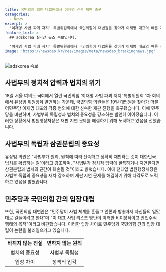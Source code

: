 ```yaml
---
title: 국민의힘 의원 대법원에서 이재명 신속 재판 촉구
categories:
  - News
excerpt: >
  '이재명 사법 파괴 저지' 특별위원회에서 국민의힘이 대법원을 찾아가 이재명 대표의 빠른 재판을 요구했다. 유상범 의원은 사법부가 정치 눈치를 보고 재판을 주저할 경우 삼권분립과 법치의 근간이 훼손될 것이라고 강조했으며, 이에 대한 비판을 제기했다. 천대엽 법원행정처장은 재판 지연 문제를 해결하기 위해 다각도로 노력 중이라고 밝혔고, 국민의힘 측은 민주당의 사법 체계를 흔들고자 하는 행위를 비판했다.
feature_text: >
  ## adskorea 실시간 뉴스 속보입니다.

  '이재명 사법 파괴 저지' 특별위원회에서 국민의힘이 대법원을 찾아가 이재명 대표의 빠른 재판을 요구했다. 유상범 의원은 사법부가 정치 눈치를 보고 재판을 주저할 경우 삼권분립과 법치의 근간이 훼손될 것이라고 강조했으며, 이에 대한 비판을 제기했다. 천대엽 법원행정처장은 재판 지연 문제를 해결하기 위해 다각도로 노력 중이라고 밝혔고, 국민의힘 측은 민주당의 사법 체계를 흔들고자 하는 행위를 비판했다.
image: 'https://newsdao.kr/res/images/meta/newsdao_breakingnews.jpg'
---
```


<p><img src="https://newsdao.kr/res/images/meta/newsdao_breakingnews.jpg" alt="adskorea 속보" /></p>

<h2 data-ke-size="size26">사법부의 정치적 압력과 법치의 위기</h2>

<p data-ke-size="size16">18일 서울 여의도 국회에서 열린 국민의힘 '이재명 사법 파괴 저지' 특별위원회 1차 회의에서 유상범 위원장이 발언하는 가운데, 국민의힘 의원들은 19일 대법원을 찾아가 더불어민주당 이재명 대표의 각종 혐의에 대한 신속한 재판 진행을 촉구했습니다. 이에 민주당을 비판하며, 사법부의 독립성과 법치의 중요성을 강조하는 발언이 이어졌습니다. 이러한 상황에서 법원행정처장은 재판 지연 문제를 해결하기 위해 노력하고 있음을 전했습니다.</p>

<h2 data-ke-size="size26">사법부의 독립과 삼권분립의 중요성</h2>

<p data-ke-size="size16">유상범 의원은 "사법부가 원리, 원칙에 따라 신속하고 정확히 재판하는 것이 대한민국 법치를 확립하는 길"이라고 강조하며, "사법부가 정치적 압력에 굴복하거나 지연한다면 삼권분립과 법치의 근간이 훼손될 것"이라고 밝혔습니다. 이에 천대엽 법원행정처장은 사법부 독립의 중요성을 재차 강조하며 재판 지연 문제를 해결하기 위해 다각도로 노력하고 있음을 밝혔습니다.</p>

<h2 data-ke-size="size26">민주당과 국민의힘 간의 입장 대립</h2>

<p data-ke-size="size16">또한, 국민의힘 대변인은 "민주당이 사법 체계를 흔들고 언론과 방송마저 자신들의 입맛대로 길들이려고 한다"며 "이 대표 사법 리스크 방탄이 이러한 비이성적이고 반민주적 행태의 목적"이라고 비판했습니다. 이러한 입장 차이로 민주당과 국민의힘 간의 입장 대립이 논란을 불러일으키고 있습니다.</p>

<table>
    <tr>
        <td style="text-align: center; height: 17px;"><b>바뀌지 않는 진실</b></td>
        <td style="text-align: center; height: 17px;"><b>변하지 않는 원칙</b></td>
    </tr>
    <tr>
        <td style="text-align: center; height: 17px;">법치의 중요성</td>
        <td style="text-align: center; height: 17px;">사법부 독립성</td>
    </tr>
    <tr>
        <td style="text-align: center; height: 17px;">입장 차이</td>
        <td style="text-align: center; height: 17px;">정책적 입각</td>
    </tr>
</table>

